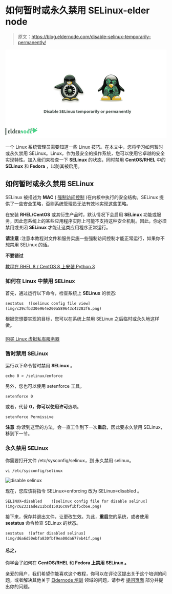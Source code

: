 # 如何暂时或永久禁用 SELinux-elder node

> 原文：<https://blog.eldernode.com/disable-selinux-temporarily-permanently/>

![How to disable SELinux temporarily or permanently](img/1da44fe216c7079c9ee6af731d49cdde.png)

一个 Linux 系统管理员需要知道一些 Linux 技巧。在本文中，您将学习如何暂时或永久禁用 SELinux。Linux，作为最安全的操作系统，您可以使用它卓越的安全实现特性。加入我们来检查一下 **SELinux** 的状态，同时禁用 **CentOS/RHEL** 中的 **SELinux** 和 **Fedora** ，以防其被启用。

## 如何暂时或永久禁用 SELinux

SELinux 被描述为 **MAC** ( [强制访问控制](https://en.wikipedia.org/wiki/Mandatory_access_control#:~:text=In%20computer%20security%2C%20mandatory%20access,on%20an%20object%20or%20target.) )在内核中执行的安全结构。SELinux 提供了一些安全策略，否则系统管理员无法有效地实现这些策略。

在安装 **RHEL/CentOS** 或其衍生产品时，默认情况下会启用 **SELinux** 功能或服务，因此您系统上的某些应用程序实际上可能不支持这种安全机制。因此，你必须禁用或关闭 **SELinux** 才能让这类应用程序正常运行。

**请注意** :注意本教程对文件和服务实施一些强制访问控制才能正常运行，如果你不想禁用 SELinux 的话。

**不要错过**

[教程在 RHEL 8 / CentOS 8 上安装 Python 3](https://eldernode.com/python-3-on-rhel-8-centos-8/)

### 如何在 Linux 中禁用 SELinux

首先，通过运行以下命令，检查系统上 **SELinux** 的状态:

```
sestatus  ![selinux config file view](img/c29cfb330e964e200a589643c42283f6.png)
```

根据您想要实现的目标，您可以在系统上禁用 SELinux 之后临时或永久地这样做。

### 

[购买 Linux 虚拟私有服务器](https://eldernode.com/linux-vps/)

### 暂时禁用 SELinux

运行以下命令暂时禁用 **SELinux** 。

```
echo 0 > /selinux/enforce
```

另外，您也可以使用 setenforce 工具。

```
setenforce 0
```

或者，代替 **0，**你可以使用**许可**选项。

```
setenforce Permissive
```

**注意** :你读到这里的方法，会一直工作到下一次**重启**，因此要永久禁用 SELinux，移到下一节。

### 永久禁用 SELinux

你需要打开文件 /etc/sysconfig/selinux，到 永久禁用 selinux。

```
vi /etc/sysconfig/selinux
```

![disable selinux ](img/f2d396b7f0b2f4ed5bfa3006d0a0c688.png)

现在，您应该将指令 SELinux=enforcing 改为 SELinux=disabled 。

```
SELINUX=disabled    ![selinux config file for disable selinux](img/c62331ade211bcd15016c09f1bf5cb6e.png)
```

接下来，保存并退出文件，让更改生效。为此，**重启**您的系统，或者使用 **sestatus** 命令检查 SELinux 的状态。

```
sestatus  ![after disabled selinux](img/d6a6d50ebfa830fbf9ea00da677eb41f.png)
```

#### **总之**，

你学会了如何在 **CentOS/RHEL** 和 **Fedora 上禁用 **SELinux** 。**

亲爱的用户，我们希望你能喜欢这个教程，你可以在评论区提出关于这个培训的问题，或者解决其他关于 [Eldernode 培训](https://eldernode.com/blog/) 领域的问题，请参考 [提问页面](https://eldernode.com/ask) 部分并提出你的问题。